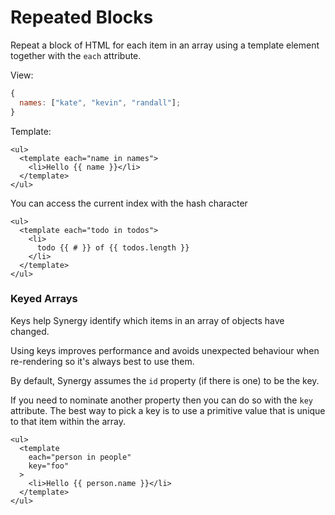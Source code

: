 # Repeated Blocks

Repeat a block of HTML for each item in an array using a template element together with the `each` attribute.

View:

```javascript
{
  names: ["kate", "kevin", "randall"];
}
```

Template:

```markup
<ul>
  <template each="name in names">
    <li>Hello {{ name }}</li>
  </template>
</ul>
```

You can access the current index with the hash character

```markup
<ul>
  <template each="todo in todos">
    <li>
      todo {{ # }} of {{ todos.length }}
    </li>
  </template>
</ul>
```

### Keyed Arrays

Keys help Synergy identify which items in an array of objects have changed.

Using keys improves performance and avoids unexpected behaviour when re-rendering so it's always best to use them.

By default, Synergy assumes the `id` property \(if there is one\) to be the key.

If you need to nominate another property then you can do so with the `key` attribute. The best way to pick a key is to use a primitive value that is unique to that item within the array.

```markup
<ul>
  <template
    each="person in people"
    key="foo"
  >
    <li>Hello {{ person.name }}</li>
  </template>
</ul>
```

[  
](https://synergyjs.org/class-and-style)


